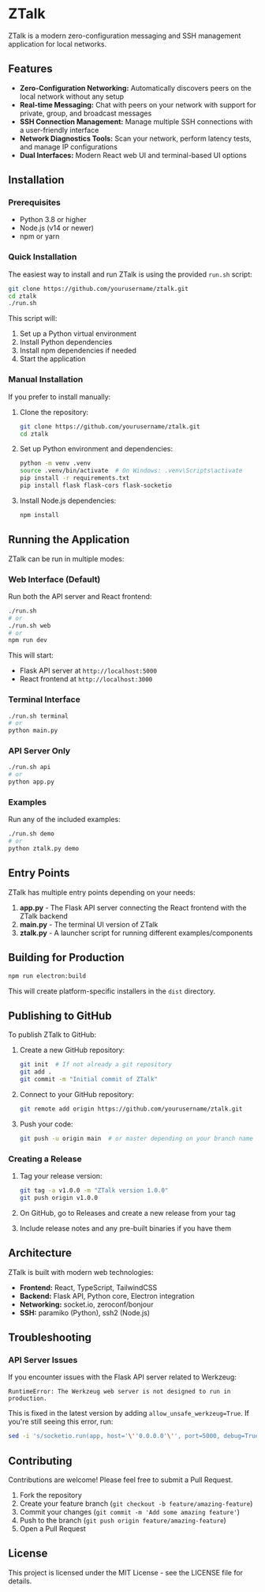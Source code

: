 # ZTalk

ZTalk is a modern zero-configuration messaging and SSH management application for local networks.

## Features

- **Zero-Configuration Networking:** Automatically discovers peers on the local network without any setup
- **Real-time Messaging:** Chat with peers on your network with support for private, group, and broadcast messages
- **SSH Connection Management:** Manage multiple SSH connections with a user-friendly interface
- **Network Diagnostics Tools:** Scan your network, perform latency tests, and manage IP configurations
- **Dual Interfaces:** Modern React web UI and terminal-based UI options

## Installation

### Prerequisites

- Python 3.8 or higher
- Node.js (v14 or newer)
- npm or yarn

### Quick Installation

The easiest way to install and run ZTalk is using the provided `run.sh` script:

```bash
git clone https://github.com/yourusername/ztalk.git
cd ztalk
./run.sh
```

This script will:
1. Set up a Python virtual environment
2. Install Python dependencies
3. Install npm dependencies if needed
4. Start the application

### Manual Installation

If you prefer to install manually:

1. Clone the repository:
   ```bash
   git clone https://github.com/yourusername/ztalk.git
   cd ztalk
   ```

2. Set up Python environment and dependencies:
   ```bash
   python -m venv .venv
   source .venv/bin/activate  # On Windows: .venv\Scripts\activate
   pip install -r requirements.txt
   pip install flask flask-cors flask-socketio
   ```

3. Install Node.js dependencies:
   ```bash
   npm install
   ```

## Running the Application

ZTalk can be run in multiple modes:

### Web Interface (Default)

Run both the API server and React frontend:

```bash
./run.sh
# or
./run.sh web
# or
npm run dev
```

This will start:
- Flask API server at `http://localhost:5000`
- React frontend at `http://localhost:3000`

### Terminal Interface

```bash
./run.sh terminal
# or
python main.py
```

### API Server Only

```bash
./run.sh api
# or
python app.py
```

### Examples

Run any of the included examples:

```bash
./run.sh demo
# or
python ztalk.py demo
```

## Entry Points

ZTalk has multiple entry points depending on your needs:

1. **app.py** - The Flask API server connecting the React frontend with the ZTalk backend
2. **main.py** - The terminal UI version of ZTalk
3. **ztalk.py** - A launcher script for running different examples/components

## Building for Production

```bash
npm run electron:build
```

This will create platform-specific installers in the `dist` directory.

## Publishing to GitHub

To publish ZTalk to GitHub:

1. Create a new GitHub repository:
   ```bash
   git init  # If not already a git repository
   git add .
   git commit -m "Initial commit of ZTalk"
   ```

2. Connect to your GitHub repository:
   ```bash
   git remote add origin https://github.com/yourusername/ztalk.git
   ```

3. Push your code:
   ```bash
   git push -u origin main  # or master depending on your branch name
   ```

### Creating a Release

1. Tag your release version:
   ```bash
   git tag -a v1.0.0 -m "ZTalk version 1.0.0"
   git push origin v1.0.0
   ```

2. On GitHub, go to Releases and create a new release from your tag

3. Include release notes and any pre-built binaries if you have them

## Architecture

ZTalk is built with modern web technologies:

- **Frontend:** React, TypeScript, TailwindCSS
- **Backend:** Flask API, Python core, Electron integration
- **Networking:** socket.io, zeroconf/bonjour
- **SSH:** paramiko (Python), ssh2 (Node.js)

## Troubleshooting

### API Server Issues

If you encounter issues with the Flask API server related to Werkzeug:

```
RuntimeError: The Werkzeug web server is not designed to run in production.
```

This is fixed in the latest version by adding `allow_unsafe_werkzeug=True`. If you're still seeing this error, run:

```bash
sed -i 's/socketio.run(app, host='\''0.0.0.0'\'', port=5000, debug=True, use_reloader=False)/socketio.run(app, host='\''0.0.0.0'\'', port=5000, debug=True, use_reloader=False, allow_unsafe_werkzeug=True)/g' app.py
```

## Contributing

Contributions are welcome! Please feel free to submit a Pull Request.

1. Fork the repository
2. Create your feature branch (`git checkout -b feature/amazing-feature`)
3. Commit your changes (`git commit -m 'Add some amazing feature'`)
4. Push to the branch (`git push origin feature/amazing-feature`)
5. Open a Pull Request

## License

This project is licensed under the MIT License - see the LICENSE file for details. 